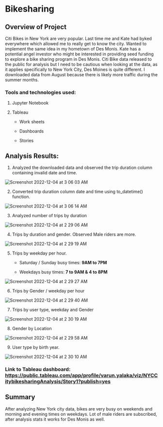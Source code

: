# Bikesharing

## Overview of Project
Citi Bikes in New York are very popular. Last time me and Kate had byked everywhere which allowed me to really get to know the city. Wanted to implement the same idea in my hometown of Des Monis. Kate has a potential angel investor who might be interested in providing seed funding to explore a bike sharing program in Des Monis. Citi Bike data released to the public for analysis but I need to be cautious when looking at the data, as it applies specifically to New York City, Des Moines is quite different. I downloaded data from August because there is likely more traffic during the summer months. 

### Tools and technologies used:

1. Jupyter Notebook 

2. Tableau

   * Work sheets
   
   * Dashboards
   
   * Stories 

## Analysis Results: 

1. Analyzed the downloaded data and observed the trip duration column containing invalid date and time.  

![Screenshot 2022-12-04 at 3 06 03 AM](https://user-images.githubusercontent.com/44387918/205487705-26c4bac6-5391-4479-9402-8c74b8d79ef5.png)

2. Converted trip duration column date and time using to_datetime() function.

![Screenshot 2022-12-04 at 3 06 14 AM](https://user-images.githubusercontent.com/44387918/205487717-9fee47fc-332e-4f39-ae87-bcea632f2cd9.png)

3. Analyzed number of trips by duration 

![Screenshot 2022-12-04 at 2 29 06 AM](https://user-images.githubusercontent.com/44387918/205487740-53cee5d1-32f9-4799-b43a-cfef8a811ced.png)

4. Trips by duration and gender. Observed Male riders are more. 

![Screenshot 2022-12-04 at 2 29 19 AM](https://user-images.githubusercontent.com/44387918/205487771-aa8d3668-c1b5-43be-8526-657bc47ccd76.png)

5. Trips by weekday per hour. 

    * Saturday / Sunday busy times: **9AM to 7PM**
    
    * Weekdays busy times: **7 to 9AM & 4 to 8PM** 

![Screenshot 2022-12-04 at 2 29 27 AM](https://user-images.githubusercontent.com/44387918/205487777-7ae81b2d-ea17-4d3c-b4bd-2b7bcbd088c0.png)

6. Trips by Gender / weekday per hour 

![Screenshot 2022-12-04 at 2 29 40 AM](https://user-images.githubusercontent.com/44387918/205487839-3597d8de-440d-455b-ae25-b2343373e643.png)

7. Trips by user type, weekday and Gender 

![Screenshot 2022-12-04 at 2 30 19 AM](https://user-images.githubusercontent.com/44387918/205487865-f2e010a5-7ed7-47d5-aa73-1d0a8b8bff27.png)

8. Gender by Location

![Screenshot 2022-12-04 at 2 29 58 AM](https://user-images.githubusercontent.com/44387918/205487901-32e675b8-c81a-40f0-af74-c2ee8ee559a3.png)

9. User type by birth year. 

![Screenshot 2022-12-04 at 2 30 10 AM](https://user-images.githubusercontent.com/44387918/205487906-2ff4d779-c772-47b9-8574-853d1e0bbf4e.png)


### Link to Tableau dashboard:  https://public.tableau.com/app/profile/varun.yalaka/viz/NYCCitybikesharingAnalysis/Story1?publish=yes 

## Summary

After analyzing New York city data, bikes are very busy on weekends and morning and evening times on weekdays. Lot of male riders are subscribed, after analysis stats it works for Des Monis as well.
